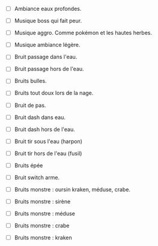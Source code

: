 - [ ] Ambiance eaux profondes.
- [ ] Musique boss qui fait peur.
- [ ] Musique aggro. Comme pokémon et les hautes herbes.
- [ ] Musique ambiance légère.


- [ ] Bruit passage dans l'eau.
- [ ] Bruit passage hors de l'eau.
- [ ] Bruits bulles.
- [ ] Bruits tout doux lors de la nage.
- [ ] Bruit de pas.
- [ ] Bruit dash dans eau.
- [ ] Bruit dash hors de l'eau.
- [ ] Bruit tir sous l'eau (harpon)
- [ ] Bruit tir hors de l'eau (fusil)
- [ ] Bruits épée
- [ ] Bruit switch arme.
- [ ] Bruits monstre : oursin kraken, méduse, crabe.
- [ ] Bruits monstre : sirène
- [ ] Bruits monstre : méduse
- [ ] Bruits monstre : crabe
- [ ] Bruits monstre : kraken
